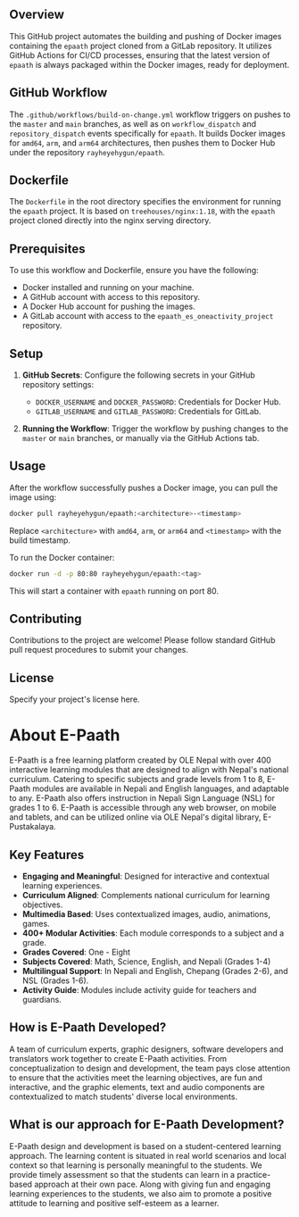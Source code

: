 
## Overview

This GitHub project automates the building and pushing of Docker images containing the `epaath` project cloned from a GitLab repository. It utilizes GitHub Actions for CI/CD processes, ensuring that the latest version of `epaath` is always packaged within the Docker images, ready for deployment.

## GitHub Workflow

The `.github/workflows/build-on-change.yml` workflow triggers on pushes to the `master` and `main` branches, as well as on `workflow_dispatch` and `repository_dispatch` events specifically for `epaath`. It builds Docker images for `amd64`, `arm`, and `arm64` architectures, then pushes them to Docker Hub under the repository `rayheyehygun/epaath`.

## Dockerfile

The `Dockerfile` in the root directory specifies the environment for running the `epaath` project. It is based on `treehouses/nginx:1.18`, with the `epaath` project cloned directly into the nginx serving directory.

## Prerequisites

To use this workflow and Dockerfile, ensure you have the following:

- Docker installed and running on your machine.
- A GitHub account with access to this repository.
- A Docker Hub account for pushing the images.
- A GitLab account with access to the `epaath_es_oneactivity_project` repository.

## Setup

1. **GitHub Secrets**: Configure the following secrets in your GitHub repository settings:
   - `DOCKER_USERNAME` and `DOCKER_PASSWORD`: Credentials for Docker Hub.
   - `GITLAB_USERNAME` and `GITLAB_PASSWORD`: Credentials for GitLab.

2. **Running the Workflow**: Trigger the workflow by pushing changes to the `master` or `main` branches, or manually via the GitHub Actions tab.

## Usage

After the workflow successfully pushes a Docker image, you can pull the image using:

```bash
docker pull rayheyehygun/epaath:<architecture>-<timestamp>
```

Replace `<architecture>` with `amd64`, `arm`, or `arm64` and `<timestamp>` with the build timestamp.

To run the Docker container:

```bash
docker run -d -p 80:80 rayheyehygun/epaath:<tag>
```

This will start a container with `epaath` running on port 80.

## Contributing

Contributions to the project are welcome! Please follow standard GitHub pull request procedures to submit your changes.

## License

Specify your project's license here.


# About E-Paath

E-Paath is a free learning platform created by OLE Nepal with over 400 interactive learning modules that are designed to align with Nepal's national curriculum. Catering to specific subjects and grade levels from 1 to 8, E-Paath modules are available in Nepali and English languages, and adaptable to any. E-Paath also offers instruction in Nepali Sign Language (NSL) for grades 1 to 6. E-Paath is accessible through any web browser, on mobile and tablets, and can be utilized online via OLE Nepal's digital library, E-Pustakalaya.

## Key Features

- **Engaging and Meaningful**: Designed for interactive and contextual learning experiences.
- **Curriculum Aligned**: Complements national curriculum for learning objectives.
- **Multimedia Based**: Uses contextualized images, audio, animations, games.
- **400+ Modular Activities**: Each module corresponds to a subject and a grade.
- **Grades Covered**: One - Eight
- **Subjects Covered**: Math, Science, English, and Nepali (Grades 1-4)
- **Multilingual Support**: In Nepali and English, Chepang (Grades 2-6), and NSL (Grades 1-6).
- **Activity Guide**: Modules include activity guide for teachers and guardians.

## How is E-Paath Developed?

A team of curriculum experts, graphic designers, software developers and translators work together to create E-Paath activities. From conceptualization to design and development, the team pays close attention to ensure that the activities meet the learning objectives, are fun and interactive, and the graphic elements, text and audio components are contextualized to match students' diverse local environments.

## What is our approach for E-Paath Development?

E-Paath design and development is based on a student-centered learning approach. The learning content is situated in real world scenarios and local context so that learning is personally meaningful to the students. We provide timely assessment so that the students can learn in a practice-based approach at their own pace. Along with giving fun and engaging learning experiences to the students, we also aim to promote a positive attitude to learning and positive self-esteem as a learner.